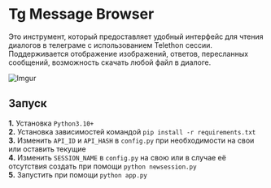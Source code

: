 # Tg Message Browser

Это инструмент, который предоставляет удобный интерфейс для чтения диалогов в телеграме с использованием Telethon сессии. Поддерживается отображение изображений, ответов, пересланных сообщений, возможность скачать любой файл в диалоге.

![Imgur](https://imgur.com/h3XNq2I)

## Запуск

**1.** Установка `Python3.10+`\
**2.** Установка зависимостей командой `pip install -r requirements.txt`\
**3.** Изменить `API_ID` и `API_HASH` в `config.py` при необходимости на свои или оставить текущие\
**4.** Изменить `SESSION_NAME` в `config.py` на свою или в случае её отсутствия создать при помощи `python newsession.py`\
**5.** Запустить при помощи `python app.py`

